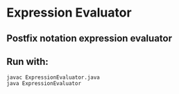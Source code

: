 # Expression Evaluator
## Postfix notation expression evaluator
## Run with:
``` shell
javac ExpressionEvaluator.java
java ExpressionEvaluator
``` 